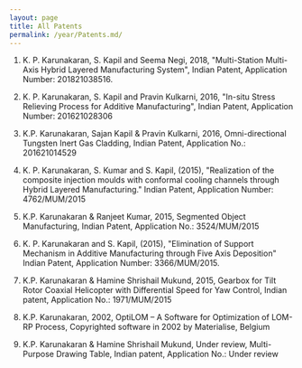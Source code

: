 ```yaml
---
layout: page
title: All Patents
permalink: /year/Patents.md/
---
```


1. K. P. Karunakaran, S. Kapil and Seema Negi, 2018, "Multi-Station Multi-Axis Hybrid Layered Manufacturing System", Indian Patent, Application Number: 201821038516.


2. K. P. Karunakaran, S. Kapil and Pravin Kulkarni, 2016, "In-situ Stress Relieving Process for Additive Manufacturing", Indian Patent, Application Number: 201621028306


3. K.P. Karunakaran, Sajan Kapil & Pravin Kulkarni, 2016, Omni-directional Tungsten Inert Gas Cladding, Indian Patent, Application No.: 201621014529 


4. K. P. Karunakaran, S. Kumar and S. Kapil, (2015), "Realization of the composite injection moulds with conformal cooling channels through Hybrid Layered Manufacturing." Indian Patent, Application Number: 4762/MUM/2015


5. K.P. Karunakaran & Ranjeet Kumar, 2015, Segmented Object Manufacturing, Indian Patent, Application No.: 3524/MUM/2015


6. K. P. Karunakaran and S. Kapil, (2015), "Elimination of Support Mechanism in Additive Manufacturing through Five Axis Deposition" Indian Patent, Application Number: 3366/MUM/2015.


7. K.P. Karunakaran & Hamine Shrishail Mukund, 2015, Gearbox for Tilt Rotor Coaxial Helicopter with Differential Speed for Yaw Control, Indian patent, Application No.: 1971/MUM/2015
 

8. K.P. Karunakaran, 2002, OptiLOM – A Software for Optimization of LOM-RP Process, Copyrighted software in 2002 by Materialise, Belgium 


9. K.P. Karunakaran & Hamine Shrishail Mukund, Under review, Multi-Purpose Drawing Table, Indian patent, Application No.: Under review
